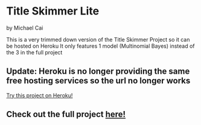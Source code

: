 # Title Skimmer Lite
by Michael Cai

This is a very trimmed down version of the Title Skimmer Project so it can be hosted on Heroku
It only features 1 model (Multinomial Bayes) instead of the 3 in the full project

## Update: Heroku is no longer providing the same free hosting services so the url no longer works

[Try this project on Heroku!](https://github.com/michael0419/TitleSkimmerLite)

## Check out the full project [here!](https://github.com/michael0419/TitleSkimmer)

